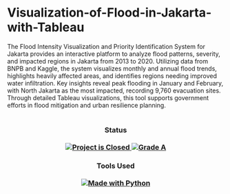 # Visualization-of-Flood-in-Jakarta-with-Tableau
The Flood Intensity Visualization and Priority Identification System for Jakarta provides an interactive platform to analyze flood patterns, severity, and impacted regions in Jakarta from 2013 to 2020. Utilizing data from BNPB and Kaggle, the system visualizes monthly and annual flood trends, highlights heavily affected areas, and identifies regions needing improved water infiltration. Key insights reveal peak flooding in January and February, with North Jakarta as the most impacted, recording 9,760 evacuation sites. Through detailed Tableau visualizations, this tool supports government efforts in flood mitigation and urban resilience planning.
#

<H3 align="center">
  Status<br><br>
  <a href=#>
    <img src="https://img.shields.io/badge/Project_Status-Closed-red.svg" alt="Project is Closed">
  </a>
  <a href=#>
    <img src="https://img.shields.io/badge/Final_Grade-A-green.svg" alt="Grade A">
  </a>
</H3>

<H3 align="center">
  Tools Used<br><br>
  <a href=#>
    <img src="https://img.shields.io/badge/Made%20with%20Python-3670A0?style=for-the-badge&logo=python&logoColor=ffdd54" alt="Made with Python">
  </a>
</H3>
